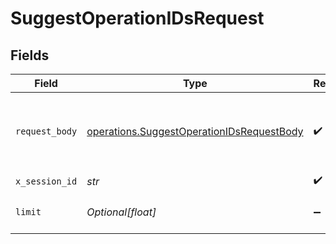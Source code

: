 # SuggestOperationIDsRequest


## Fields

| Field                                                                                                  | Type                                                                                                   | Required                                                                                               | Description                                                                                            |
| ------------------------------------------------------------------------------------------------------ | ------------------------------------------------------------------------------------------------------ | ------------------------------------------------------------------------------------------------------ | ------------------------------------------------------------------------------------------------------ |
| `request_body`                                                                                         | [operations.SuggestOperationIDsRequestBody](../../models/operations/suggestoperationidsrequestbody.md) | :heavy_check_mark:                                                                                     | The schema file to upload provided as a multipart/form-data file segment.                              |
| `x_session_id`                                                                                         | *str*                                                                                                  | :heavy_check_mark:                                                                                     | N/A                                                                                                    |
| `limit`                                                                                                | *Optional[float]*                                                                                      | :heavy_minus_sign:                                                                                     | Max number of suggestions to request                                                                   |
